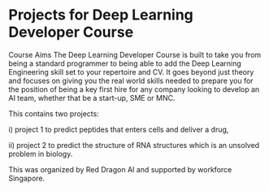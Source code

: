 # Projects for Deep Learning Developer Course
 Course Aims
The Deep Learning Developer Course is built to take you from being a standard programmer to being able to add the Deep Learning Engineering skill set to your repertoire and CV. It goes beyond just theory and focuses on giving you the real world skills needed to prepare you for the position of being a key first hire for any company looking to develop an AI team, whether that be a start-up, SME or MNC. 

This contains two projects: 

i) project 1 to predict peptides that enters cells and deliver a drug, 

ii) project 2 to predict the structure of RNA structures which is an unsolved problem in biology. 

This was organized by Red Dragon AI and supported by workforce Singapore. 
